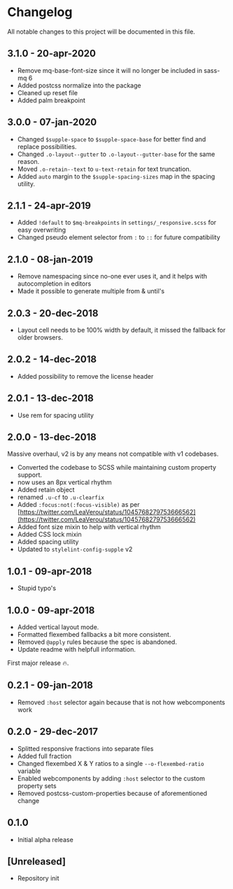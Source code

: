 # Changelog
All notable changes to this project will be documented in this file.

## 3.1.0 - 20-apr-2020

- Remove mq-base-font-size since it will no longer be included in sass-mq 6
- Added postcss normalize into the package
- Cleaned up reset file
- Added palm breakpoint

## 3.0.0 - 07-jan-2020

- Changed `$supple-space` to `$supple-space-base` for better find and replace possibilities.
- Changed `.o-layout--gutter` to `.o-layout--gutter-base` for the same reason.
- Moved `.o-retain--text` to `u-text-retain` for text truncation.
- Added `auto` margin to the `$supple-spacing-sizes` map in the spacing utility.

## 2.1.1 - 24-apr-2019

- Added `!default` to `$mq-breakpoints` in `settings/_responsive.scss` for easy overwriting
- Changed pseudo element selector from `:` to `::` for future compatibility

## 2.1.0 - 08-jan-2019

- Remove namespacing since no-one ever uses it, and it helps with autocompletion in editors
- Made it possible to generate multiple from & until's

## 2.0.3 - 20-dec-2018

- Layout cell needs to be 100% width by default, it missed the fallback for older browsers.

## 2.0.2 - 14-dec-2018

- Added possibility to remove the license header

## 2.0.1 - 13-dec-2018

- Use rem for spacing utility

## 2.0.0 - 13-dec-2018
Massive overhaul, v2 is by any means not compatible with v1 codebases.

- Converted the codebase to SCSS while maintaining custom property support.
- now uses an 8px vertical rhythm
- Added retain object
- renamed `.u-cf` to `.u-clearfix`
- Added `:focus:not(:focus-visible)` as per [https://twitter.com/LeaVerou/status/1045768279753666562](https://twitter.com/LeaVerou/status/1045768279753666562)
- Added font size mixin to help with vertical rhythm
- Added CSS lock mixin
- Added spacing utility
- Updated to `stylelint-config-supple` v2

## 1.0.1 - 09-apr-2018
- Stupid typo's

## 1.0.0 - 09-apr-2018
- Added vertical layout mode.
- Formatted flexembed fallbacks a bit more consistent.
- Removed `@apply` rules because the spec is abandoned.
- Update readme with helpfull information.

First major release 🔥.

## 0.2.1 - 09-jan-2018
- Removed `:host` selector again because that is not how webcomponents work

## 0.2.0 - 29-dec-2017
- Splitted responsive fractions into separate files
- Added full fraction
- Changed flexembed X & Y ratios to a single `--o-flexembed-ratio` variable
- Enabled webcomponents by adding `:host` selector to the custom property sets
- Removed postcss-custom-properties because of aforementioned change

## 0.1.0
- Initial alpha release

## [Unreleased]
- Repository init


